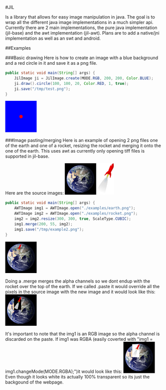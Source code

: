 #JIL

Is a library that allows for easy image manipulation in java. The goal is to wrap all the different java image implementations in a much simpler api.  Currently there are 2 main implementations, the pure java implementation (jil-base) and the awt implementation (jil-awt).  Plans are to add a native/jni implementation as well as an swt and android.

##Examples

###Basic drawing
Here is how to create an image with a blue background and a red circle in it and save it as a png file.
```java
public static void main(String[] args) {
    JilImage ji = JilImage.create(MODE.RGB, 200, 200, Color.BLUE);
    ji.draw().circle(100, 100, 20, Color.RED, 1, true);
    ji.save("/tmp/test.png");
}

```
<img src="./examples/example1.png" style="width: 100px;"/>


###Image pasting/merging
Here is an example of opening 2 png files one of the earth and one of a rocket, resizing the rocket and merging it onto the one of the earth.  This uses awt as currently only opening tiff files is supported in jil-base.

Here are the source images:
<img src="./examples/earth.png" style="width: 100px;"/><img src="./examples/rocket.png" style="height: 100px;"/>
```java
public static void main(String[] args) {
    AWTImage img1 = AWTImage.open("./examples/earth.png");
    AWTImage img2 = AWTImage.open("./examples/rocket.png");
    img2 = img2.resize(300, 300, true, ScaleType.CUBIC);
    img1.merge(200, 55, img2);
    img1.save("/tmp/example2.png");
}
```
<img src="./examples/example2.png" style="width: 100px;"/>

Doing a .merge merges the alpha channels so we dont endup with the rocket over the top of the earth.  If we called .paste it would override all the pixels in the source image with the new image and it would look like this:
<img src="./examples/example3.png" style="width: 100px;"/>

It's important to note that the img1 is an RGB image so the alpha channel is discarded on the paste.  If img1 was RGBA (easily coverted with "img1 = img1.changeMode(MODE.RGBA);")it would look like this:
<img src="./examples/example4.png" style="width: 100px;"/>
Even though it looks white its actually 100% transparent so its just the backgound of the webpage.

